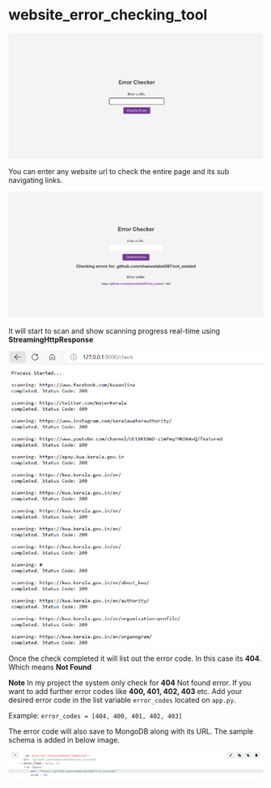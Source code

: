 # website_error_checking_tool

![Error Checker Tool](screenshots/1)

You can enter any website url to check the entire page and its sub navigating links. 

![Error Checker Tool](screenshots/2)

It will start to scan and show scanning progress real-time using **StreamingHttpResponse**

![Error Checker Tool](screenshots/4)

Once the check completed it will list out the error code. In this case its **404**. Which means **Not Found**

**Note** In my project the system only check for **404** Not found error. If you want to add further error codes like **400, 401, 402, 403** etc. Add your desired error code in the list variable `error_codes` located on `app.py`. 

Example:
`error_codes = [404, 400, 401, 402, 403]`

The error code will also save to MongoDB along with its URL. The sample schema is added in below image.

![Error Checker Tool](screenshots/3)
